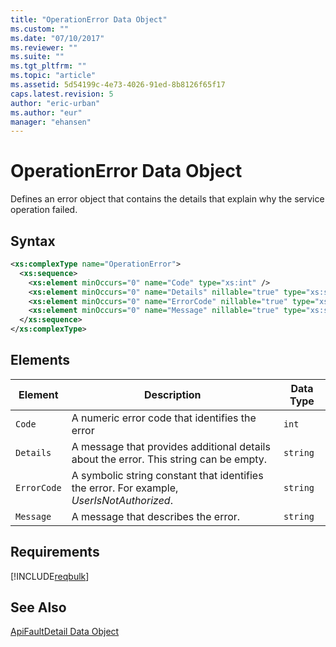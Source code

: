 ```yaml
---
title: "OperationError Data Object"
ms.custom: ""
ms.date: "07/10/2017"
ms.reviewer: ""
ms.suite: ""
ms.tgt_pltfrm: ""
ms.topic: "article"
ms.assetid: 5d54199c-4e73-4026-91ed-8b8126f65f17
caps.latest.revision: 5
author: "eric-urban"
ms.author: "eur"
manager: "ehansen"
---
```

# OperationError Data Object
Defines an error object that contains the details that explain why the service operation failed.

## Syntax

```xml
<xs:complexType name="OperationError">
  <xs:sequence>
    <xs:element minOccurs="0" name="Code" type="xs:int" />
    <xs:element minOccurs="0" name="Details" nillable="true" type="xs:string" />
    <xs:element minOccurs="0" name="ErrorCode" nillable="true" type="xs:string" />
    <xs:element minOccurs="0" name="Message" nillable="true" type="xs:string" />
  </xs:sequence>
</xs:complexType>
```

## <a name="Elements"></a>Elements

|Element|Description|Data Type|
|-----------|---------------|-------------|
|`Code`|A numeric error code that identifies the error|`int`|
|`Details`|A message that provides additional details about the error. This string can be empty.|`string`|
|`ErrorCode`|A symbolic string constant that identifies the error. For example, *UserIsNotAuthorized*.|`string`|
|`Message`|A message that describes the error.|`string`|

## Requirements
[!INCLUDE[reqbulk](../bulk-api/includes/reqbulk.md)]
## See Also
[ApiFaultDetail Data Object](../bulk-api/apifaultdetail-data-object.md)

